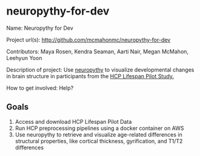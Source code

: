 # neuropythy-for-dev

Name: Neuropythy for Dev

Project url(s): http://github.com/mcmahonmc/neuropythy-for-dev

Contributors: Maya Rosen, Kendra Seaman, Aarti Nair, Megan McMahon, Leehyun Yoon

Description of project: Use [neuropythy](https://github.com/noahbenson/neuropythy) to visualize developmental changes in brain structure in participants from the [HCP Lifespan Pilot Study.](https://www.humanconnectome.org/lifespan-studies)

How to get involved: Help?

## Goals
1. Access and download HCP Lifespan Pilot Data
2. Run HCP preprocessing pipelines using a docker container on AWS
3. Use neuropythy to retrieve and visualize age-related differences in structural properties, like cortical thickness, gyrification, and T1/T2 differences
